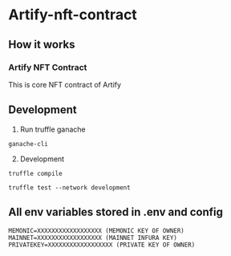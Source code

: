 # Artify-nft-contract

## How it works

### Artify NFT Contract

This is core NFT contract of Artify

## Development

1. Run truffle ganache

```
ganache-cli
```

2. Development

```
truffle compile
```

```
truffle test --network development
```

## All env variables stored in .env and config

```
MEMONIC=XXXXXXXXXXXXXXXXXX (MEMONIC KEY OF OWNER)
MAINNET=XXXXXXXXXXXXXXXXXX (MAINNET INFURA KEY)
PRIVATEKEY=XXXXXXXXXXXXXXXXXX (PRIVATE KEY OF OWNER)
```
